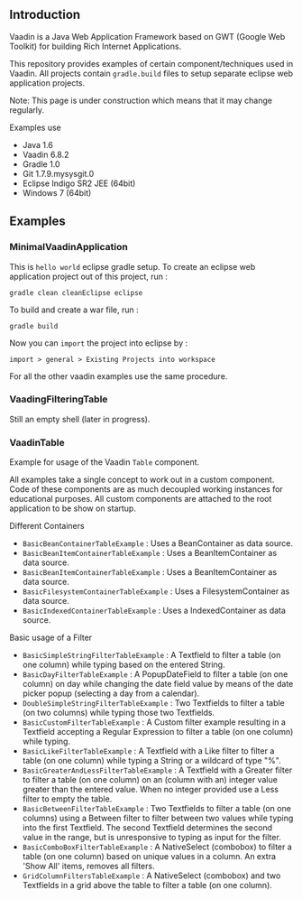 ## Introduction

Vaadin is a Java Web Application Framework based on GWT (Google Web Toolkit) for building Rich Internet Applications.

This repository provides examples of certain component/techniques used in Vaadin.
All projects contain `gradle.build` files to setup separate eclipse web application projects.

Note: This page is under construction which means that it may change regularly.

Examples use 
- Java 1.6
- Vaadin 6.8.2
- Gradle 1.0
- Git 1.7.9.mysysgit.0 
- Eclipse Indigo SR2 JEE (64bit)
- Windows 7 (64bit)

## Examples

### MinimalVaadinApplication

This is `hello world` eclipse gradle setup. To create an eclipse web application project out of this project, run :

`gradle clean cleanEclipse eclipse`

To build and create a war file, run :

`gradle build`

Now you can `import` the project into eclipse by :

`import > general > Existing Projects into workspace`

For all the other vaadin examples use the same procedure.

### VaadingFilteringTable

Still an empty shell (later in progress).

### VaadinTable

Example for usage of the Vaadin `Table` component. 

All examples take a single concept to work out in a custom component. Code of these components are as much decoupled working instances for educational purposes. All custom components are attached to the root application to be show on startup.

Different Containers

- `BasicBeanContainerTableExample` : Uses a BeanContainer as data source.
- `BasicBeanItemContainerTableExample` : Uses a BeanItemContainer as data source.
- `BasicBeanItemContainerTableExample` : Uses a BeanItemContainer as data source.
- `BasicFilesystemContainerTableExample` : Uses a FilesystemContainer as data source.
- `BasicIndexedContainerTableExample` : Uses a IndexedContainer as data source.

Basic usage of a Filter

- `BasicSimpleStringFilterTableExample` : A Textfield to filter a table (on one column) while typing based on the entered String.
- `BasicDayFilterTableExample` : A PopupDateField to filter a table (on one column) on day while changing the date field value by means of the date picker popup (selecting a day from a calendar).
- `DoubleSimpleStringFilterTableExample` : Two Textfields to filter a table (on two columns) while typing those two Textfields.
- `BasicCustomFilterTableExample` : A Custom filter example resulting in a Textfield accepting a Regular Expression to filter a table (on one column) while typing.
- `BasicLikeFilterTableExample` : A Textfield with a Like filter to filter a table (on one column) while typing a String or a wildcard of type "%".
- `BasicGreaterAndLessFilterTableExample` : A Textfield with a Greater filter to filter a table (on one column) on an (column with an) integer value greater than the entered value. When no integer provided use a Less filter to empty the table. 
- `BasicBetweenFilterTableExample` : Two Textfields to filter a table (on one columns) using a Between filter to filter between two values while typing into the first Textfield. The second Textfield determines the second value in the range, but is unresponsive to typing as input for the filter.
- `BasicComboBoxFilterTableExample` : A NativeSelect (combobox) to filter a table (on one column) based on unique values in a column. An extra 'Show All' items, removes all filters.
- `GridColumnFiltersTableExample` : A NativeSelect (combobox) and two Textfields in a grid above the table to filter a table (on one column).


